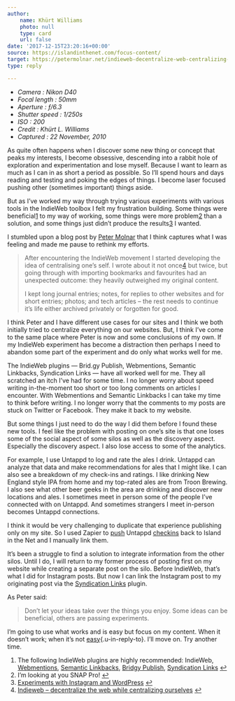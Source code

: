 ```yaml
---
author:
    name: Khürt Williams
    photo: null
    type: card
    url: false
date: '2017-12-15T23:20:16+00:00'
source: https://islandinthenet.com/focus-content/
target: https://petermolnar.net/indieweb-decentralize-web-centralizing-ourselves/
type: reply

---
```


-   *Camera : Nikon D40*
-   *Focal length : 50mm*
-   *Aperture : ƒ/6.3*
-   *Shutter speed : 1/250s*
-   *ISO : 200*
-   *Credit : Khürt L. Williams*
-   *Captured : 22 November, 2010*

As quite often happens when I discover some new thing or concept that
peaks my interests, I become obsessive, descending into a rabbit hole of
exploration and experimentation and lose myself. Because I want to learn
as much as I can in as short a period as possible. So I’ll spend hours
and days reading and testing and poking the edges of things. I become
laser focused pushing other (sometimes important) things aside.

But as I’ve worked my way through trying various experiments with
various tools in the IndieWeb toolbox I felt my frustration building.
Some things were
beneficial[1](https://islandinthenet.com/focus-content/#fn-34058-3) to
my way of working, some things were more
problem[2](https://islandinthenet.com/focus-content/#fn-34058-4) than a
solution, and some things just didn’t produce the
results[3](https://islandinthenet.com/focus-content/#fn-34058-5) I
wanted.

I stumbled upon a blog post by [Peter
Molnar](https://petermolnar.net/making-things-private/) that I think
captures what I was feeling and made me pause to rethink my efforts.

> After encountering the IndieWeb movement I started developing the idea
> of centralising one’s self. I wrote about it not
> once[4](https://islandinthenet.com/focus-content/#fn-34058-1) but
> twice, but going through with importing bookmarks and favourites had
> an unexpected outcome: they heavily outweighed my original content.
>
> I kept long journal entries; notes, for replies to other websites and
> for short entries; photos; and tech articles – the rest needs to
> continue it’s life either archived privately or forgotten for good.

I think Peter and I have different use cases for our sites and I think
we both initially tried to centralize everything on our websites. But, I
think I’ve come to the same place where Peter is now and some
conclusions of my own. If my IndieWeb experiment has become a
distraction then perhaps I need to abandon some part of the experiment
and do only what works well for me.

The IndieWeb plugins — Brid.gy Publish, Webmentions, Semantic Linkbacks,
Syndication Links — have all worked well for me. They all scratched an
itch I’ve had for some time. I no longer worry about speed writing
in-the-moment too short or too long comments on articles I encounter.
With Webmentions and Semantic Linkbacks I can take my time to think
before writing. I no longer worry that the comments to my posts are
stuck on Twitter or Facebook. They make it back to my website.

But some things I just need to do the way I did them before I found
these new tools. I feel like the problem with posting on one’s site is
that one loses some of the social aspect of some silos as well as the
discovery aspect. Especially the discovery aspect. I also lose access to
some of the analytics.

For example, I use Untappd to log and rate the ales I drink. Untappd can
analyze that data and make recommendations for ales that I might like. I
can also see a breakdown of my check-ins and ratings. I like drinking
New England style IPA from home and my top-rated ales are from Troon
Brewing. I also see what other beer geeks in the area are drinking and
discover new locations and ales. I sometimes meet in person some of the
people I’ve connected with on Untappd. And sometimes strangers I meet
in-person becomes Untappd connections.

I think it would be very challenging to duplicate that experience
publishing only on my site. So I used Zapier to
[push](https://islandinthenet.com/manual-until-it-hurts/) Untappd
[checkins](https://islandinthenet.com/tag/untappd/) back to Island in
the Net and I manually link them.

It’s been a struggle to find a solution to integrate information from
the other silos. Until I do, I will return to my former process of
posting first on my website while creating a separate post on the silo.
Before IndieWeb, that’s what I did for Instagram posts. But now I can
link the Instagram post to my originating post via the [Syndication
Links](https://wordpress.org/plugins/syndication-links/) plugin.

As Peter said:

> Don’t let your ideas take over the things you enjoy. Some ideas can be
> beneficial, others are passing experiments.

I’m going to use what works and is easy but focus on my content. When it
doesn’t work; when it’s not
[easy](http://boffosocko.com/2017/12/11/an-update-to-read-posts-for-physical-books/?replytocom=40026){.u-in-reply-to}.
I’ll move on. Try another time.

1.  The following IndieWeb plugins are highly recommended: IndieWeb,
    [Webmentions](https://wordpress.org/plugins/webmention/), [Semantic
    Linkbacks](https://wordpress.org/plugins/semantic-linkbacks/),
    [Bridgy Publish](https://wordpress.org/plugins/bridgy-publish/),
    [Syndication
    Links](https://wordpress.org/plugins/syndication-links/) [↩](https://islandinthenet.com/focus-content/#fnref-34058-3)
2.  I’m looking at you SNAP
    Pro! [↩](https://islandinthenet.com/focus-content/#fnref-34058-4)
3.  [Experiments with Instagram and
    WordPress](https://islandinthenet.com/focus-content/) [↩](https://islandinthenet.com/focus-content/#fnref-34058-5)
4.  [Indieweb – decentralize the web while centralizing
    ourselves](https://petermolnar.net/indieweb-decentralize-web-centralizing-ourselves/) [↩](https://islandinthenet.com/focus-content/#fnref-34058-1)